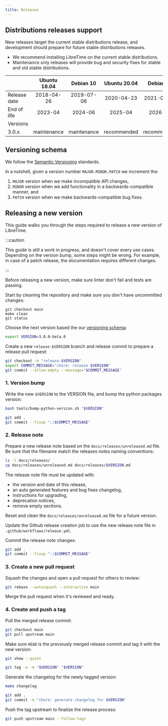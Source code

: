 ```yaml
---
title: Releases
---
```


## Distributions releases support

New releases target the current stable distributions release, and development should prepare for future stable distributions releases.

- We recommend installing LibreTime on the current stable distributions.
- Maintenance only releases will provide bug and security fixes for stable and old stable distributions.

|              | Ubuntu 18.04 |  Debian 10  | Ubuntu 20.04 |  Debian 11  |
| ------------ | :----------: | :---------: | :----------: | :---------: |
| Release date |  2018-04-26  | 2019-07-06  |  2020-04-23  | 2021-08-14  |
| End of life  |   2023-04    |   2024-06   |   2025-04    |   2026-06   |
| Versions     |              |             |              |             |
| 3.0.x        | maintenance  | maintenance | recommended  | recommended |

## Versioning schema

We follow the [Semantic Versioning](https://semver.org/spec/v2.0.0.html) standards.

In a nutshell, given a version number `MAJOR.MINOR.PATCH` we increment the:

1. `MAJOR` version when we make incompatible API changes,
2. `MINOR` version when we add functionality in a backwards-compatible manner, and
3. `PATCH` version when we make backwards-compatible bug fixes.

## Releasing a new version

This guide walks you through the steps required to release a new version of LibreTime.

:::caution

This guide is still a work in progress, and doesn't cover every use cases. Depending on
the version bump, some steps might be wrong. For example, in case of a patch release,
the documentation requires different changes.

:::

Before releasing a new version, make sure linter don't fail and tests are passing.

Start by cleaning the repository and make sure you don't have uncommitted changes:

```
git checkout main
make clean
git status
```

Choose the next version based the our [versioning schema](#versioning-schema):

```bash
export VERSION=3.0.0-beta.0
```

Create a new `release-$VERSION` branch and release commit to prepare a release pull request:

```bash
git checkout -b "release-$VERSION"
export COMMIT_MESSAGE="chore: release $VERSION"
git commit --allow-empty --message="$COMMIT_MESSAGE"
```

### 1. Version bump

Write the new `$VERSION` to the VERSION file, and bump the python packages version:

```bash
bash tools/bump-python-version.sh "$VERSION"

git add .
git commit --fixup ":/$COMMIT_MESSAGE"
```

### 2. Release note

Prepare a new release note based on the `docs/releases/unreleased.md` file. Be sure that
the filename match the releases notes naming conventions:

```bash
ls -l docs/releases/
cp docs/releases/unreleased.md docs/releases/$VERSION.md
```

The release note file must be updated with:

- the version and date of this release,
- an auto generated features and bug fixes changelog,
- instructions for upgrading,
- deprecation notices,
- remove empty sections.

Reset and clean the `docs/releases/unreleased.md` file for a future version.

Update the Github release creation job to use the new release note file in `.github/workflows/release.yml`.

Commit the release note changes:

```bash
git add .
git commit --fixup ":/$COMMIT_MESSAGE"
```

### 3. Create a new pull request

Squash the changes and open a pull request for others to review:

```bash
git rebase --autosquash --interactive main
```

Merge the pull request when it's reviewed and ready.

### 4. Create and push a tag

Pull the merged release commit:

```bash
git checkout main
git pull upstream main
```

Make sure `HEAD` is the previously merged release commit and tag it with the new version:

```bash
git show --quiet

git tag -a -m "$VERSION" "$VERSION"
```

Generate the changelog for the newly tagged version:

```bash
make changelog

git add .
git commit -m "chore: generate changelog for $VERSION"
```

Push the tag upstream to finalize the release process:

```bash
git push upstream main --follow-tags
```
